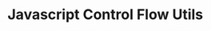 <!--
title: Javascript Control Flow Utils
pageTitle: Control Flow Utils
description: Utility library for js control flow
-->

# Javascript Control Flow Utils
